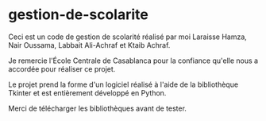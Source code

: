 # gestion-de-scolarite
Ceci est un code de gestion de scolarité réalisé par moi Laraisse Hamza, Nair Oussama, Labbait Ali-Achraf et Ktaib Achraf.

Je remercie l'École Centrale de Casablanca pour la confiance qu'elle nous a accordée pour réaliser ce projet.

Le projet prend la forme d'un logiciel réalisé à l'aide de la bibliothèque Tkinter et est entièrement développé en Python.

Merci de télécharger les bibliothèques avant de tester.

